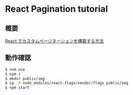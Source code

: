 # React Pagination tutorial

## 概要

[React でカスタムページネーションを構築する方法](https://www.digitalocean.com/community/tutorials/how-to-build-custom-pagination-with-react-ja)

## 動作確認

```bash
$ nvm use
$ npm i
$ mkdir public/img
$ cp -R node_modules/react-flags/vendor/flags public/img
$ npm start
```
